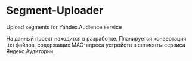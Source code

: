# Segment-Uploader
Upload segments for Yandex.Audience service

На данный проект находится в разработке. Планируется конвертация .txt файлов, содержащих MAC-адреса устройств в сегменты сервиса Яндекс.Аудитории.
